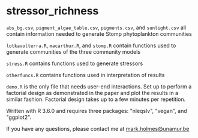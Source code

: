 # stressor_richness

`abs_bg.csv`, `pigment_algae_table.csv`, `pigments.csv`, and `sunlight.csv` all contain information needed to generate Stomp phytoplankton communities

`lotkavolterra.R`, `macarthur.R`, and `stomp.R` contain functions used to generate communities of the three community models

`stress.R` contains functions used to generate stressors

`otherfuncs.R` contains functions used in interpretation of results

`demo.R` is the only file that needs user-end interactions. Set up to perform a factorial design as demonstrated in the paper and plot the results in a similar fashion. Factorial design takes up to a few minutes per repetition.

Written with R 3.6.0 and requires three packages: "nleqslv", "vegan", and "ggplot2".

If you have any questions, please contact me at mark.holmes@unamur.be
